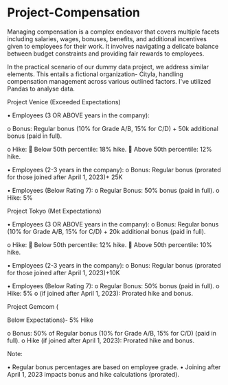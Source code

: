 # Project-Compensation

Managing compensation is a complex endeavor that covers multiple facets including salaries, wages, bonuses, benefits, and additional incentives given to employees for their work. It involves navigating a delicate balance between budget constraints and providing fair rewards to employees.

In the practical scenario of our dummy data project, we address similar elements. This entails a fictional organization- Cityla, handling compensation management across various outlined factors. I've utilized Pandas to analyse data.

Project Venice (Exceeded Expectations)

•	Employees (3 OR ABOVE years in the company):

o	Bonus: Regular bonus (10% for Grade A/B, 15% for C/D) + 50k additional bonus (paid in full).

o	Hike:
	Below 50th percentile: 18% hike.
	Above 50th percentile: 12% hike.

•	Employees (2-3 years in the company):
o	Bonus: Regular bonus (prorated for those joined after April 1, 2023)+ 25K

•	Employees (Below Rating 7):
o	Regular Bonus: 50% bonus (paid in full).
o	Hike: 5%

Project Tokyo (Met Expectations)

•	Employees (3 OR ABOVE years in the company):
o	Bonus: Regular bonus (10% for Grade A/B, 15% for C/D) + 20k additional bonus (paid in full).

o	Hike:
	Below 50th percentile: 12% hike.
	Above 50th percentile: 10% hike.

•	Employees (2-3 years in the company):
o	Bonus: Regular bonus (prorated for those joined after April 1, 2023)+10K

•	Employees (Below Rating 7):
o	Regular Bonus: 50% bonus (paid in full).
o	Hike: 5%
o	(if joined after April 1, 2023): Prorated hike and bonus.

Project Gemcom (

Below Expectations)- 5% Hike

o	Bonus: 50% of Regular bonus (10% for Grade A/B, 15% for C/D) (paid in full).
o	Hike (if joined after April 1, 2023): Prorated hike and bonus.

Note:

•	Regular bonus percentages are based on employee grade.
•	Joining after April 1, 2023 impacts bonus and hike calculations (prorated).
